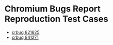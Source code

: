 # Chromium Bugs Report Reproduction Test Cases

- [crbug 821625](csp_crbug821625.html)
- [crbug 941271](payment_request_inactive_dom.html)
